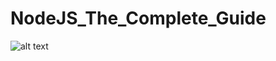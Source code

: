 # NodeJS_The_Complete_Guide

![alt text](https://a.storyblok.com/f/42126/c3ae1d7c78/nodejs-the-complete-guide.png)
